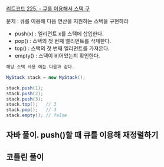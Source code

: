 [리트코드 225. - 큐를 이용해서 스택 구](https://leetcode.com/problems/best-time-to-buy-and-sell-stock/)

문제 : 큐를 이용해 다음 연산을 지원하는 스택을 구현하라
- push(x) : 엘리먼트 x를 스택에 삽입한다.
- pop() : 스택의 첫 번째 엘리먼트를 삭제한다.
- top() : 스택의 첫 번째 엘리먼트를 가져온다.
- empty() : 스택이 비어있는지 확인한다.

```java
해당 스택 사용 예는 다음과 같다.

MyStack stack = new MyStack();

stack.push(1);
stack.push(2);
stack.push(3);
stack.top();   // 3
stack.pop();   // 3
stack.empty(); // false
```

## 자바 풀이. push()할 때 큐를 이용해 재정렬하기


## 코틀린 풀이
